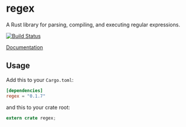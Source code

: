 regex
=====

A Rust library for parsing, compiling, and executing regular expressions.

[![Build Status](https://travis-ci.org/rust-lang/regex.svg?branch=master)](https://travis-ci.org/rust-lang/regex)

[Documentation](http://doc.rust-lang.org/regex)

## Usage

Add this to your `Cargo.toml`:

```toml
[dependencies]
regex = "0.1.7"
```

and this to your crate root:

```rust
extern crate regex;
```
